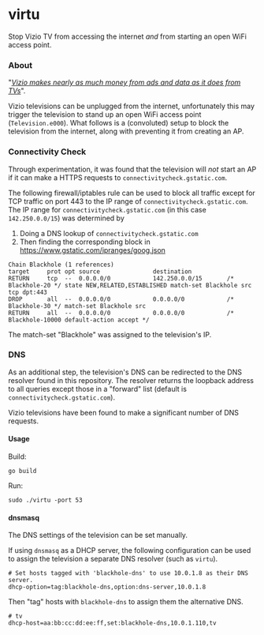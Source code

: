 # virtu

Stop Vizio TV from accessing the internet *and* from starting an open WiFi access point.

### About

"_[Vizio makes nearly as much money from ads and data as it does from TVs](https://www.engadget.com/vizio-q1-earnings-inscape-013937337.html)_".

Vizio televisions can be unplugged from the internet, unfortunately this may trigger the television to stand up an open WiFi access point (`Television.e000`).
What follows is a (convoluted) setup to block the television from the internet, along with preventing it from creating an AP.

### Connectivity Check

Through experimentation, it was found that the television will *not* start an AP if it can make a HTTPS requests to `connectivitycheck.gstatic.com`.

The following firewall/iptables rule can be used to block all traffic except for TCP traffic on port 443 to the IP range of `connectivitycheck.gstatic.com`.
The IP range for `connectivitycheck.gstatic.com` (in this case `142.250.0.0/15`) was determined by
 1. Doing a DNS lookup of `connectivitycheck.gstatic.com`
 2. Then finding the corresponding block in https://www.gstatic.com/ipranges/goog.json

```
Chain Blackhole (1 references)
target     prot opt source               destination
RETURN     tcp  --  0.0.0.0/0            142.250.0.0/15       /* Blackhole-20 */ state NEW,RELATED,ESTABLISHED match-set Blackhole src tcp dpt:443
DROP       all  --  0.0.0.0/0            0.0.0.0/0            /* Blackhole-30 */ match-set Blackhole src
RETURN     all  --  0.0.0.0/0            0.0.0.0/0            /* Blackhole-10000 default-action accept */
```

The match-set "Blackhole" was assigned to the television's IP.

### DNS

As an additional step, the television's DNS can be redirected to the DNS resolver found in this repository.
The resolver returns the loopback address to all queries except those in a "forward" list (default is `connectivitycheck.gstatic.com`).

Vizio televisions have been found to make a significant number of DNS requests.

#### Usage

Build:
```shell
go build
```

Run:
```shell
sudo ./virtu -port 53
```

#### dnsmasq

The DNS settings of the television can be set manually.

If using `dnsmasq` as a DHCP server, the following configuration can be used to assign the television a separate DNS resolver (such as `virtu`).

```
# Set hosts tagged with 'blackhole-dns' to use 10.0.1.8 as their DNS server.
dhcp-option=tag:blackhole-dns,option:dns-server,10.0.1.8
```

Then "tag" hosts with `blackhole-dns` to assign them the alternative DNS.
```
# tv
dhcp-host=aa:bb:cc:dd:ee:ff,set:blackhole-dns,10.0.1.110,tv
```
